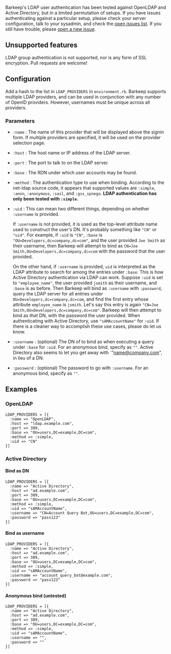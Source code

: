 Barkeep's LDAP user authentication has been tested against OpenLDAP and Active Directory, but in a limited permutation of setups. If you have issues authenticating against a particular setup, please check your server configuration, talk to your sysadmin, and check the [open issues list](https://github.com/ooyala/barkeep/issues). If you still have trouble, please [open a new issue](https://github.com/ooyala/barkeep/issues/new).

## Unsupported features
LDAP group authentication is not supported, nor is any form of SSL encryption. Pull requests are welcome!

## Configuration
Add a hash to the list in `LDAP_PROVIDERS` in `environment.rb`. Barkeep supports multiple LDAP providers, and can be used in conjunction with any number of OpenID providers. However, usernames must be unique across all providers.

### Parameters
* `:name` : The name of this provider that will be displayed above the signin form. If multiple providers are specified, it will be used on the provider selection page.
* `:host` : The host name or IP address of the LDAP server.
* `:port` : The port to talk to on the LDAP server.
* `:base` : The RDN under which user accounts may be found.
* `:method` : The authentication type to use when binding. According to the net-ldap source code, it appears that supported values are `:simple`, `:anon`, `:anonymous`, `:sasl`, and `:gss_spnego`. **LDAP authentication has only been tested with `:simple`.**
* `:uid` : This can mean two different things, depending on whether `:username` is provided.

    If `:username` is not provided, it is used as the top-level attribute name used to construct the user's DN. It's probably something like `"CN"` or `"uid"`. For example, if `:uid` is `"CN"`, `:base` is `"OU=Developers,dc=company,dc=com"`, and the user provided `Joe Smith` as their username, then Barkeep will attempt to bind as `CN=Joe Smith,OU=Developers,dc=company,dc=com` with the password that the user provided.

    On the other hand, if `:username` is provided, `uid` is interpreted as the LDAP attribute to search for among the entries under `:base`. This is how Active Directory authentication via LDAP can work. Suppose `:uid` is set to `"employee_name"`, the user provided `jsmith` as their username, and `:base` is as before. Then Barkeep will bind as `:username` with `:password`, query the LDAP server for all entries under `OU=Developers,dc=company,dc=com`, and find the first entry whose attribute `employee_name` is `jsmith`. Let's say this entry is again `"CN=Joe Smith,OU=Developers,dc=company,dc=com"`. Barkeep will then attempt to bind as *that* DN, with the password the user provided. When authenticating with Active Directory, use `"sAMAccountName"` for `:uid`. If there is a cleaner way to accomplish these use cases, please do let us know.
* `:username` : (optional) The DN of to bind as when executing a query under `:base` for `:uid`. For an anonymous bind, specify as `""`. Active Directory also seems to let you get away with `"name@company.com", in lieu of a DN.
* `:password` : (optional) The password to go with `:username`. For an anonymous bind, specify as `""`.

## Examples

### OpenLDAP
    LDAP_PROVIDERS = [{
      :name => "OpenLDAP",
      :host => "ldap.example.com",
      :port => 389,
      :base => "OU=users,DC=example,DC=com",
      :method => :simple,
      :uid => "CN"
    }]

### Active Directory

#### Bind as DN
    LDAP_PROVIDERS = [{
      :name => "Active Directory",
      :host => "ad.example.com",
      :port => 389,
      :base => "OU=users,DC=example,DC=com",
      :method => :simple,
      :uid => "sAMAccountName",
      :username => "CN=Account Query Bot,OU=users,DC=example,DC=com",
      :password => "pass123"
    }]

#### Bind as username
    LDAP_PROVIDERS = [{
      :name => "Active Directory",
      :host => "ad.example.com",
      :port => 389,
      :base => "OU=users,DC=example,DC=com",
      :method => :simple,
      :uid => "sAMAccountName",
      :username => "account_query_bot@example.com",
      :password => "pass123"
    }]

#### Anonymous bind (untested)
    LDAP_PROVIDERS = [{
      :name => "Active Directory",
      :host => "ad.example.com",
      :port => 389,
      :base => "OU=users,DC=example,DC=com",
      :method => :simple,
      :uid => "sAMAccountName",
      :username => "",
      :password => ""
    }]
